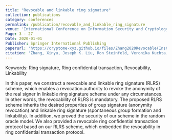 ```yaml
---
title: "Revocable and linkable ring signature"
collection: publications
category: conferences
permalink: /publication/recovable_and_linkable_ring_signature
venue: 'International Conference on Information Security and Cryptology  (Inscrypt 2019)'
Page: 3 - 27
Date: 2020-01-01
Publisher: Springer International Publishing
paperurl: 'https://cryptome-xyz.github.io/files/Zhang2020Revocable(InsCrypt).pdf'
citation: 'Zhang, Xinyu, Joseph K. Liu, Ron Steinfeld, Veronika Kuchta, and Jiangshan Yu. "Revocable and linkable ring signature." In Information Security and Cryptology: 15th International Conference, Inscrypt 2019, Nanjing, China, December 6–8, 2019, Revised Selected Papers 15, pp. 3-27. Springer International Publishing, 2020.'
---
```


Keywords: Ring signature, Ring confidential transaction, Revocability, Linkability

In this paper, we construct a revocable and linkable ring signature (RLRS) scheme, which enables a revocation authority to revoke the anonymity of the real signer in linkable ring signature scheme under any circumstances. In other words, the revocability of RLRS is mandatory. The proposed RLRS scheme inherits the desired properties of group signature (anonymity revocation) and linkable ring signature (spontaneous group formation and linkability). In addition, we proved the security of our scheme in the random oracle model. We also provided a revocable ring confidential transaction protocol based on our RLRS scheme, which embedded the revocability in ring confidential transaction protocol.

